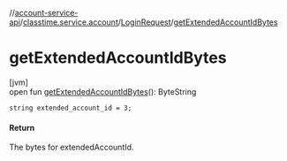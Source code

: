 //[account-service-api](../../../index.md)/[classtime.service.account](../index.md)/[LoginRequest](index.md)/[getExtendedAccountIdBytes](get-extended-account-id-bytes.md)

# getExtendedAccountIdBytes

[jvm]\
open fun [getExtendedAccountIdBytes](get-extended-account-id-bytes.md)(): ByteString

`string extended_account_id = 3;`

#### Return

The bytes for extendedAccountId.
